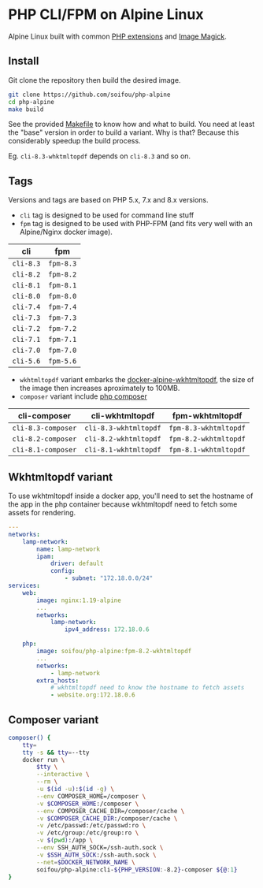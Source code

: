 # PHP CLI/FPM on Alpine Linux

Alpine Linux built with common [PHP extensions](./cli/packages) and
[Image Magick](https://github.com/ImageMagick/ImageMagick).

## Install

Git clone the repository then build the desired image.

```sh
git clone https://github.com/soifou/php-alpine
cd php-alpine
make build
```

See the provided [Makefile](./Makefile) to know how and what to build. You need
at least the "base" version in order to build a variant. Why is that? Because
this considerably speedup the build process.

Eg. `cli-8.3-whktmltopdf` depends on `cli-8.3` and so on.

## Tags

Versions and tags are based on PHP 5.x, 7.x and 8.x versions.

- `cli` tag is designed to be used for command line stuff
- `fpm` tag is designed to be used with PHP-FPM (and fits very well with an
  Alpine/Nginx docker image).

| cli       | fpm       |
| --------- | --------- |
| `cli-8.3` | `fpm-8.3` |
| `cli-8.2` | `fpm-8.2` |
| `cli-8.1` | `fpm-8.1` |
| `cli-8.0` | `fpm-8.0` |
| `cli-7.4` | `fpm-7.4` |
| `cli-7.3` | `fpm-7.3` |
| `cli-7.2` | `fpm-7.2` |
| `cli-7.1` | `fpm-7.1` |
| `cli-7.0` | `fpm-7.0` |
| `cli-5.6` | `fpm-5.6` |

- `wkhtmltopdf` variant embarks the
  [docker-alpine-wkhtmltopdf](https://github.com/madnight/docker-alpine-wkhtmltopdf),
  the size of the image then increases aproximately to 100MB.
- `composer` variant include [php composer](https://getcomposer.org)

| cli-composer       | cli-wkhtmltopdf       | fpm-wkhtmltopdf       |
| ------------------ | --------------------- | --------------------- |
| `cli-8.3-composer` | `cli-8.3-wkhtmltopdf` | `fpm-8.3-wkhtmltopdf` |
| `cli-8.2-composer` | `cli-8.2-wkhtmltopdf` | `fpm-8.2-wkhtmltopdf` |
| `cli-8.1-composer` | `cli-8.1-wkhtmltopdf` | `fpm-8.1-wkhtmltopdf` |

## Wkhtmltopdf variant

To use wkhtmltopdf inside a docker app, you'll need to set the hostname of the
app in the php container because wkhtmltopdf need to fetch some assets for
rendering.

```yaml
---
networks:
    lamp-network:
        name: lamp-network
        ipam:
            driver: default
            config:
                - subnet: "172.18.0.0/24"
services:
    web:
        image: nginx:1.19-alpine
        ...
        networks:
            lamp-network:
                ipv4_address: 172.18.0.6

    php:
        image: soifou/php-alpine:fpm-8.2-wkhtmltopdf
        ...
        networks:
            - lamp-network
        extra_hosts:
            # wkhtmltopdf need to know the hostname to fetch assets
            - website.org:172.18.0.6
```

## Composer variant

```sh
composer() {
    tty=
    tty -s && tty=--tty
    docker run \
        $tty \
        --interactive \
        --rm \
        -u $(id -u):$(id -g) \
        --env COMPOSER_HOME=/composer \
        -v $COMPOSER_HOME:/composer \
        --env COMPOSER_CACHE_DIR=/composer/cache \
        -v $COMPOSER_CACHE_DIR:/composer/cache \
        -v /etc/passwd:/etc/passwd:ro \
        -v /etc/group:/etc/group:ro \
        -v $(pwd):/app \
        --env SSH_AUTH_SOCK=/ssh-auth.sock \
        -v $SSH_AUTH_SOCK:/ssh-auth.sock \
        --net=$DOCKER_NETWORK_NAME \
        soifou/php-alpine:cli-${PHP_VERSION:-8.2}-composer ${@:1}
}
```
